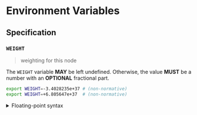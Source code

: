 # Environment Variables

## Specification

### `WEIGHT`

> weighting for this node

The `WEIGHT` variable **MAY** be left undefined. Otherwise, the value **MUST**
be a number with an **OPTIONAL** fractional part.

```bash
export WEIGHT=-3.4028235e+37 # (non-normative)
export WEIGHT=+6.805647e+37  # (non-normative)
```

<details>
<summary>Floating-point syntax</summary>

Floating-point values can be specified using decimal (base-10) or hexadecimal
(base-16) notation, and may use scientific notation. A leading positive sign
(`+`) is **OPTIONAL**. A leading negative sign (`-`) is **REQUIRED** in order to
specify a negative value.

Internally, the `WEIGHT` variable is represented using a 32-bit floating point
type (`float32`); any value that overflows this data-type is invalid. Values are
rounded to the nearest floating-point number using IEEE 754 unbiased rounding.

</details>
